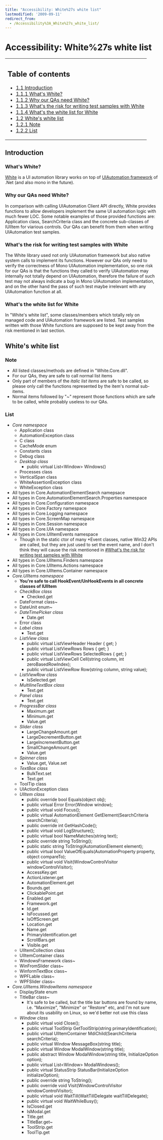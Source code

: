 ```yaml
---
title: "Accessibility: White%27s white list"
lastmodified: '2009-09-11'
redirect_from:
  - /Accessibility%3A_White%27s_white_list/
---
```


Accessibility: White%27s white list
===================================

<table>
<col width="100%" />
<tbody>
<tr class="odd">
<td align="left"><h2>Table of contents</h2>
<ul>
<li><a href="#introduction">1.1 Introduction</a></li>
<li><a href="#whats-white">1.1.1 What's White?</a></li>
<li><a href="#why-our-qas-need-white">1.1.2 Why our QAs need White?</a></li>
<li><a href="#whats-the-risk-for-writing-test-samples-with-white">1.1.3 What's the risk for writing test samples with White</a></li>
<li><a href="#whats-the-white-list-for-white">1.1.4 What's the white list for White</a></li>
<li><a href="#whites-white-list">1.2 White's white list</a></li>
<li><a href="#note">1.2.1 Note</a></li>
<li><a href="#list">1.2.2 List</a></li>
</ul>
</td>
</tr>
</tbody>
</table>

Introduction
------------

### What's White?

[White](http://www.codeplex.com/white/) is a UI automation library works on top of [UIAutomation framework](http://msdn.microsoft.com/en-us/library/ms747327.aspx) of .Net (and also mono in the future).

### Why our QAs need White?

In comparison with calling UIAutomation Client API directly, White provides functions to allow developers implement the same UI automation logic with much fewer LOC. Some notable examples of those provided functions are: Application class, SearchCriteria class and the concrete sub-classes of IUIItem for viarious controls. Our QAs can benefit from them when writing UIAutomation test samples.

### What's the risk for writing test samples with White

The White library used not only UIAutomation framework but also native system calls to implement its functions. However our QAs only need to verify the correctness of Mono UIAutomation implementation, so one risk for our QAs is that the functions they called to verify UIAutomation may internally not totally depend on UIAutomation, therefore the failure of such test may not always indicate a bug in Mono UIAutomation implementation, and on the other hand the pass of such test maybe irrelevant with any UIAutomation function at all.

### What's the white list for White

In "White's white list", some classes/members which totally rely on managed code and UIAutomation framework are listed. Test samples written with those White functions are supposed to be kept away from the risk mentioned in last section.

White's white list
------------------

### Note

-   All listed classes/methods are defined in "White.Core.dll".
-   For our QAs, they are safe to call normal list items
-   Only part of members of the *italic list items* are safe to be called, so please only call the functions represented by the item's normal sub-items.
-   Normal items followed by "\~" represent those functions which are safe to be called, while probably useless to our QAs.

### List

-   *Core namespace*
    -   Application class
    -   AutomationException class
    -   C class
    -   CacheMode enum
    -   Constants class
    -   Debug class
    -   *Desktop class*
        -   public virtual List\<Window\> Windows()
    -   Processes class
    -   VerticalSpan class
    -   WhiteAssertionException class
    -   WhiteException class
-   All types in Core.AutomationElementSearch namepsace
-   All types in Core.AutomationElementSearch.Properties namespace
-   All types in Core.Configuration namespace
-   All types in Core.Factory namespace
-   All types in Core.Logging namespace
-   All types in Core.ScreenMap namespace
-   All types in Core.Session namespace
-   All types in Core.UIA namespace
-   All types in Core.UIItemEvents namespace
    -   Though in the static ctor of many \*Event classes, native Win32 APIs are called, but they are just used to set the event name, and I don't think they will cause the risk mentioned in [#What's the risk for writing test samples with White](#whats-the-risk-for-writing-test-samples-with-white)
-   All types in Core.UIItems.Finders namespace
-   All types in Core.UIItems.Actions namespace
-   All types in Core.UIItems.Container namespace
-   *Core.UIItems namespace*
    -   **You're safe to call HookEvent/UnHookEvents in all concrete classes of IUIItem**
    -   *CheckBox class*
        -   Checked.get
    -   DateFormat class\~
    -   DateUnit enum\~
    -   *DateTimePicker class*
        -   Date.get
    -   Error class
    -   *Label class*
        -   Text.get
    -   *ListView class*
        -   public virtual ListViewHeader Header { get; }
        -   public virtual ListViewRows Rows { get; }
        -   public virtual ListViewRows SelectedRows { get; }
        -   public virtual ListViewCell Cell(string column, int zeroBasedRowIndex);
        -   public virtual ListViewRow Row(string column, string value);
    -   *ListViewRow class*
        -   IsSelected.get
    -   *MultilineTextBox class*
        -   Text.get
    -   *Panel class*
        -   Text.get
    -   *ProgressBar class*
        -   Maximum.get
        -   Minimum.get
        -   Value.get
    -   *Slider class*
        -   LargeChangeAmount.get
        -   LargeDecrementButton.get
        -   LargeIncrementButton.get
        -   SmallChangeAmount.get
        -   Value.get
    -   *Spinner class*
        -   Value.get, Value.set
    -   *TextBox class*
        -   BulkText.set
        -   Text.get
    -   ToolTip class
    -   UIActionException class
    -   *UIItem class*
        -   public override bool Equals(object obj);
        -   public virtual Error Error(Window window);
        -   public virtual void Focus();
        -   public virtual AutomationElement GetElement(SearchCriteria searchCriteria);
        -   public override int GetHashCode();
        -   public virtual void LogStructure();
        -   public virtual bool NameMatches(string text);
        -   public override string ToString();
        -   public static string ToString(AutomationElement element);
        -   public virtual bool ValueOfEquals(AutomationProperty property, object compareTo);
        -   public virtual void Visit(WindowControlVisitor windowControlVisitor);
        -   AccessKey.get
        -   ActionListener.get
        -   AutomationElement.get
        -   Bounds.get
        -   ClickablePoint.get
        -   Enabled.get
        -   Framework.get
        -   Id.get
        -   IsFocussed.get
        -   IsOffScreen.get
        -   Location.get
        -   Name.get
        -   PrimaryIdentification.get
        -   ScrollBars.get
        -   Visible.get
    -   UIItemCollection class
    -   UIItemContainer class
    -   WindowsFramework class\~
    -   WinFromSlider class\~
    -   WinformTextBox class\~
    -   WPFLable class\~
    -   WPFSlider class\~
-   *Core.UIItems.WindowItems namespace*
    -   DisplayState enum
    -   TitleBar class\~
        -   It's safe to be called, but the title bar buttons are found by name, i.e. "Maximize", "Minimize" or "Restore" etc, and I'm not sure about its usability on Linux, so we'd better not use this class
    -   *Window class*
        -   public virtual void Close();
        -   public virtual ToolStrip GetToolStrip(string primaryIdentification);
        -   public virtual UIItemContainer MdiChild(SearchCriteria searchCriteria);
        -   public virtual Window MessageBox(string title);
        -   public virtual Window ModalWindow(string title);
        -   public abstract Window ModalWindow(string title, InitializeOption option);
        -   public virtual List\<Window\> ModalWindows();
        -   public virtual StatusStrip StatusBar(InitializeOption initializeOption);
        -   public override string ToString();
        -   public override void Visit(WindowControlVisitor windowControlVisitor);
        -   public virtual void WaitTill(WaitTillDelegate waitTillDelegate);
        -   public virtual void WaitWhileBusy();
        -   IsClosed.get
        -   IsModal.get
        -   Title.get
        -   TitleBar.get\~
        -   ToolStrip.get
        -   ToolTip.get

